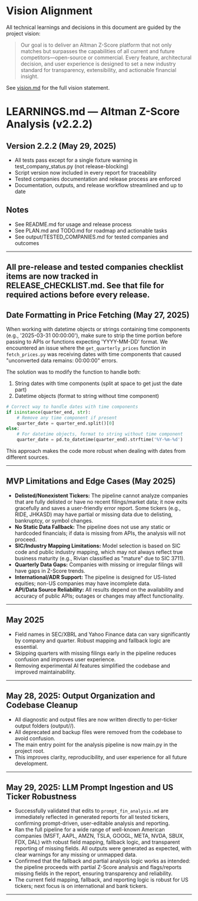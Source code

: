 # Vision Alignment

All technical learnings and decisions in this document are guided by the project vision:

> Our goal is to deliver an Altman Z-Score platform that not only matches but surpasses the capabilities of all current and future competitors—open-source or commercial. Every feature, architectural decision, and user experience is designed to set a new industry standard for transparency, extensibility, and actionable financial insight.

See [vision.md](./vision.md) for the full vision statement.

# LEARNINGS.md — Altman Z-Score Analysis (v2.2.2)

## Version 2.2.2 (May 29, 2025)
- All tests pass except for a single fixture warning in test_company_status.py (not release-blocking)
- Script version now included in every report for traceability
- Tested companies documentation and release process are enforced
- Documentation, outputs, and release workflow streamlined and up to date

## Notes
- See README.md for usage and release process
- See PLAN.md and TODO.md for roadmap and actionable tasks
- See output/TESTED_COMPANIES.md for tested companies and outcomes

---
All pre-release and tested companies checklist items are now tracked in RELEASE_CHECKLIST.md. See that file for required actions before every release.
---

## Date Formatting in Price Fetching (May 27, 2025)

When working with datetime objects or strings containing time components (e.g., '2025-03-31 00:00:00'), make sure to strip the time portion before passing to APIs or functions expecting 'YYYY-MM-DD' format. We encountered an issue where the `get_quarterly_prices` function in `fetch_prices.py` was receiving dates with time components that caused "unconverted data remains: 00:00:00" errors.

The solution was to modify the function to handle both:
1. String dates with time components (split at space to get just the date part)
2. Datetime objects (format to string without time component)

```python
# Correct way to handle dates with time components
if isinstance(quarter_end, str):
    # Remove any time component if present
    quarter_date = quarter_end.split()[0]
else:
    # For datetime objects, format to string without time component
    quarter_date = pd.to_datetime(quarter_end).strftime('%Y-%m-%d')
```

This approach makes the code more robust when dealing with dates from different sources.

---

## MVP Limitations and Edge Cases (May 2025)

- **Delisted/Nonexistent Tickers:** The pipeline cannot analyze companies that are fully delisted or have no recent filings/market data; it now exits gracefully and saves a user-friendly error report. Some tickers (e.g., RIDE, JHKASD) may have partial or missing data due to delisting, bankruptcy, or symbol changes.
- **No Static Data Fallback:** The pipeline does not use any static or hardcoded financials; if data is missing from APIs, the analysis will not proceed.
- **SIC/Industry Mapping Limitations:** Model selection is based on SIC code and public industry mapping, which may not always reflect true business maturity (e.g., Rivian classified as "mature" due to SIC 3711).
- **Quarterly Data Gaps:** Companies with missing or irregular filings will have gaps in Z-Score trends.
- **International/ADR Support:** The pipeline is designed for US-listed equities; non-US companies may have incomplete data.
- **API/Data Source Reliability:** All results depend on the availability and accuracy of public APIs; outages or changes may affect functionality.

---

## May 2025

- Field names in SEC/XBRL and Yahoo Finance data can vary significantly by company and quarter. Robust mapping and fallback logic are essential.
- Skipping quarters with missing filings early in the pipeline reduces confusion and improves user experience.
- Removing experimental AI features simplified the codebase and improved maintainability.

---

## May 28, 2025: Output Organization and Codebase Cleanup
- All diagnostic and output files are now written directly to per-ticker output folders (output/<TICKER>/).
- All deprecated and backup files were removed from the codebase to avoid confusion.
- The main entry point for the analysis pipeline is now main.py in the project root.
- This improves clarity, reproducibility, and user experience for all future development.

---

## May 29, 2025: LLM Prompt Ingestion and US Ticker Robustness
- Successfully validated that edits to `prompt_fin_analysis.md` are immediately reflected in generated reports for all tested tickers, confirming prompt-driven, user-editable analysis and reporting.
- Ran the full pipeline for a wide range of well-known American companies (MSFT, AAPL, AMZN, TSLA, GOOGL, META, NVDA, SBUX, FDX, DAL) with robust field mapping, fallback logic, and transparent reporting of missing fields. All outputs were generated as expected, with clear warnings for any missing or unmapped data.
- Confirmed that the fallback and partial analysis logic works as intended: the pipeline proceeds with partial Z-Score analysis and flags/reports missing fields in the report, ensuring transparency and reliability.
- The current field mapping, fallback, and reporting logic is robust for US tickers; next focus is on international and bank tickers.

---

